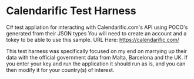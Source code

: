 # Calendarific Test Harness

C# test appliation for interacting with Calendarific.com's API using POCO's generated from their JSON types
You will need to create an account and a tokey to be able to use this sample. 
URL Here: https://calendarific.com/


This test harness was specifically focused on my end on marrying up their data with the official government data from Malta, Barcelona and the UK.
If you enter your key and run the application it should run as is, and you can then modify it for your country(s) of interest.

